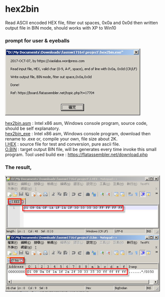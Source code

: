 # hex2bin
Read ASCII encoded HEX file, filter out spaces, 0x0a and 0x0d then written output file in BIN mode, should works with XP to Win10

### prompt for user & eyeballs  
![alt text](hex2bin.msgbox.jpg)  

  
[hex2bin.asm](/hex2bin.asm) : Intel x86 asm, Windows console program, source code, should be self explanatory.   
[hex2bin_exe](/hex2bin_exe) : Intel x86 asm, Windows console program, download then rename to .exe or, compile your own, file size about 2K.  
[I.HEX](/I.HEX) : source file for test and conversion, pure ascii file.  
[O.BIN](/O.BIN) : target output BIN file, will be generates every time invoke this small program.
Tool used build exe : https://flatassembler.net/download.php

### The result,  
![alt text](hex2bin.display.jpg)
